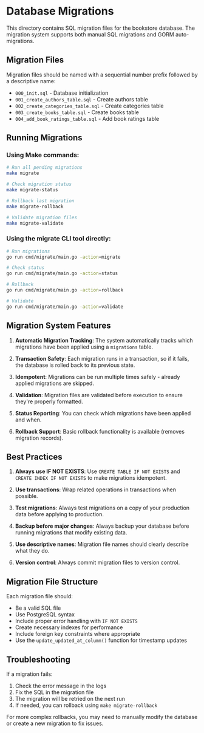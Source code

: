 # Database Migrations

This directory contains SQL migration files for the bookstore database. The migration system supports both manual SQL migrations and GORM auto-migrations.

## Migration Files

Migration files should be named with a sequential number prefix followed by a descriptive name:
- `000_init.sql` - Database initialization
- `001_create_authors_table.sql` - Create authors table
- `002_create_categories_table.sql` - Create categories table
- `003_create_books_table.sql` - Create books table
- `004_add_book_ratings_table.sql` - Add book ratings table

## Running Migrations

### Using Make commands:
```bash
# Run all pending migrations
make migrate

# Check migration status
make migrate-status

# Rollback last migration
make migrate-rollback

# Validate migration files
make migrate-validate
```

### Using the migrate CLI tool directly:
```bash
# Run migrations
go run cmd/migrate/main.go -action=migrate

# Check status
go run cmd/migrate/main.go -action=status

# Rollback
go run cmd/migrate/main.go -action=rollback

# Validate
go run cmd/migrate/main.go -action=validate
```

## Migration System Features

1. **Automatic Migration Tracking**: The system automatically tracks which migrations have been applied using a `migrations` table.

2. **Transaction Safety**: Each migration runs in a transaction, so if it fails, the database is rolled back to its previous state.

3. **Idempotent**: Migrations can be run multiple times safely - already applied migrations are skipped.

4. **Validation**: Migration files are validated before execution to ensure they're properly formatted.

5. **Status Reporting**: You can check which migrations have been applied and when.

6. **Rollback Support**: Basic rollback functionality is available (removes migration records).

## Best Practices

1. **Always use IF NOT EXISTS**: Use `CREATE TABLE IF NOT EXISTS` and `CREATE INDEX IF NOT EXISTS` to make migrations idempotent.

2. **Use transactions**: Wrap related operations in transactions when possible.

3. **Test migrations**: Always test migrations on a copy of your production data before applying to production.

4. **Backup before major changes**: Always backup your database before running migrations that modify existing data.

5. **Use descriptive names**: Migration file names should clearly describe what they do.

6. **Version control**: Always commit migration files to version control.

## Migration File Structure

Each migration file should:
- Be a valid SQL file
- Use PostgreSQL syntax
- Include proper error handling with `IF NOT EXISTS`
- Create necessary indexes for performance
- Include foreign key constraints where appropriate
- Use the `update_updated_at_column()` function for timestamp updates

## Troubleshooting

If a migration fails:
1. Check the error message in the logs
2. Fix the SQL in the migration file
3. The migration will be retried on the next run
4. If needed, you can rollback using `make migrate-rollback`

For more complex rollbacks, you may need to manually modify the database or create a new migration to fix issues.
